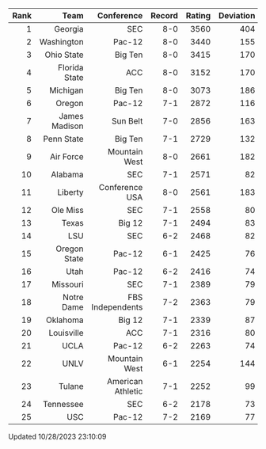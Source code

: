 | Rank  | Team                 | Conference           | Record   | Rating | Deviation |
| ---:  | ---:                 | ---:                 | ---:     | ---:   | ---:      |
| 1     | Georgia              | SEC                  | 8-0      | 3560   | 404       |
| 2     | Washington           | Pac-12               | 8-0      | 3440   | 155       |
| 3     | Ohio State           | Big Ten              | 8-0      | 3415   | 170       |
| 4     | Florida State        | ACC                  | 8-0      | 3152   | 170       |
| 5     | Michigan             | Big Ten              | 8-0      | 3073   | 186       |
| 6     | Oregon               | Pac-12               | 7-1      | 2872   | 116       |
| 7     | James Madison        | Sun Belt             | 7-0      | 2856   | 163       |
| 8     | Penn State           | Big Ten              | 7-1      | 2729   | 132       |
| 9     | Air Force            | Mountain West        | 8-0      | 2661   | 182       |
| 10    | Alabama              | SEC                  | 7-1      | 2571   | 82        |
| 11    | Liberty              | Conference USA       | 8-0      | 2561   | 183       |
| 12    | Ole Miss             | SEC                  | 7-1      | 2558   | 80        |
| 13    | Texas                | Big 12               | 7-1      | 2494   | 83        |
| 14    | LSU                  | SEC                  | 6-2      | 2468   | 82        |
| 15    | Oregon State         | Pac-12               | 6-1      | 2425   | 76        |
| 16    | Utah                 | Pac-12               | 6-2      | 2416   | 74        |
| 17    | Missouri             | SEC                  | 7-1      | 2389   | 79        |
| 18    | Notre Dame           | FBS Independents     | 7-2      | 2363   | 79        |
| 19    | Oklahoma             | Big 12               | 7-1      | 2339   | 87        |
| 20    | Louisville           | ACC                  | 7-1      | 2316   | 80        |
| 21    | UCLA                 | Pac-12               | 6-2      | 2263   | 74        |
| 22    | UNLV                 | Mountain West        | 6-1      | 2254   | 144       |
| 23    | Tulane               | American Athletic    | 7-1      | 2252   | 99        |
| 24    | Tennessee            | SEC                  | 6-2      | 2178   | 73        |
| 25    | USC                  | Pac-12               | 7-2      | 2169   | 77        |

Updated 10/28/2023 23:10:09
